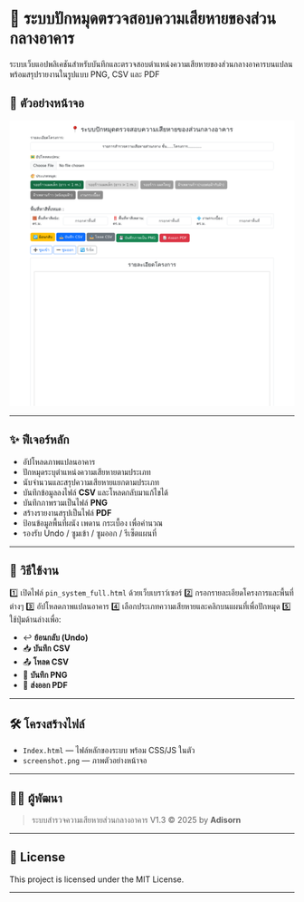 # 📍 ระบบปักหมุดตรวจสอบความเสียหายของส่วนกลางอาคาร

ระบบเว็บแอปพลิเคชันสำหรับบันทึกและตรวจสอบตำแหน่งความเสียหายของส่วนกลางอาคารบนแปลน พร้อมสรุปรายงานในรูปแบบ PNG, CSV และ PDF

## 🔗 ตัวอย่างหน้าจอ

![screenshot](screenshot.png)

---

## ✨ ฟีเจอร์หลัก

* อัปโหลดภาพแปลนอาคาร
* ปักหมุดระบุตำแหน่งความเสียหายตามประเภท
* นับจำนวนและสรุปความเสียหายแยกตามประเภท
* บันทึกข้อมูลลงไฟล์ **CSV** และโหลดกลับมาแก้ไขได้
* บันทึกภาพรวมเป็นไฟล์ **PNG**
* สร้างรายงานสรุปเป็นไฟล์ **PDF**
* ป้อนข้อมูลพื้นที่ผนัง เพดาน กระเบื้อง เพื่อคำนวณ
* รองรับ Undo / ซูมเข้า / ซูมออก / รีเซ็ตแผนที่

---

## 🚀 วิธีใช้งาน

1️⃣ เปิดไฟล์ `pin_system_full.html` ด้วยเว็บเบราว์เซอร์
2️⃣ กรอกรายละเอียดโครงการและพื้นที่ต่างๆ
3️⃣ อัปโหลดภาพแปลนอาคาร
4️⃣ เลือกประเภทความเสียหายและคลิกบนแผนที่เพื่อปักหมุด
5️⃣ ใช้ปุ่มด้านล่างเพื่อ:

* ↩️ **ย้อนกลับ (Undo)**
* 📥 **บันทึก CSV**
* 📤 **โหลด CSV**
* 💾 **บันทึก PNG**
* 📄 **ส่งออก PDF**

---

## 🛠️ โครงสร้างไฟล์

* `Index.html` — ไฟล์หลักของระบบ พร้อม CSS/JS ในตัว
* `screenshot.png` — ภาพตัวอย่างหน้าจอ

---

## 🧑‍💻 ผู้พัฒนา

> ระบบสำรวจความเสียหายส่วนกลางอาคาร V1.3
> © 2025 by **Adisorn**

---

## 📜 License

This project is licensed under the MIT License.

---
